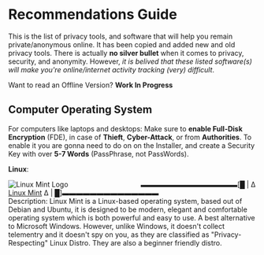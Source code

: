 # Recommendations Guide

This is the list of privacy tools, and software that will help you remain private/anonymous online. It has been copied and added new and old privacy tools. There is actually **no silver bullet** when it comes to privacy, security, and anonymity. However, _it is belived that these listed software(s) will make you're online/internet activity tracking (very) difficult_.

Want to read an Offline Version? __Work In Progress__

## Computer Operating System

For computers like laptops and desktops: Make sure to __enable Full-Disk Encryption__ (FDE), in case of __Thieft__, __Cyber-Attack__, or from __Authorities__. To enable it you are gonna need to do on on the Installer, and create a Security Key with over __5-7 Words__ (PassPhrase, not PassWords).  

__Linux__:

![Linux Mint Logo](https://upload.wikimedia.org/wikipedia/commons/3/3f/Linux_Mint_logo_without_wordmark.svg)
⠀⠀⠀⠀⠀⠀⠀⠀⠀⠀⠀⠀⠀⠀▬▬▬▬▬▬▬▬▬▬▬▬▬▬[█ | Δ [Linux Mint](https://linuxmint.com/) Δ | █]▬▬▬▬▬▬▬▬▬▬▬▬▬▬                                    
Description: Linux Mint is a Linux-based operating system, based out of Debian and Ubuntu, it is designed to be modern, elegant and comfortable operating system which is both powerful and easy to use. A best alternative to Microsoft Windows. However, unlike Windows, it doesn't collect telementry and it doesn't spy on you, as they are classified as "Privacy-Respecting" Linux Distro. They are also a beginner friendly distro.

